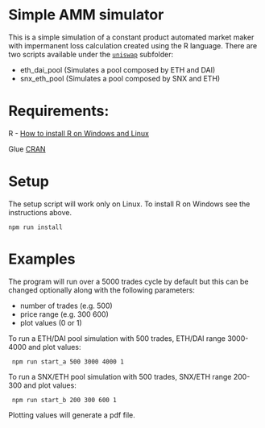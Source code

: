 # Simple AMM simulator

This is a simple simulation of a constant product automated market maker with impermanent loss calculation created using the R language. There are two scripts available under the [```uniswap```](https://github.com/0xalbert/amm_simulator/tree/master/uniswap) subfolder:

* eth_dai_pool (Simulates a pool composed by ETH and DAI)
* snx_eth_pool (Simulates a pool composed by SNX and ETH)

# Requirements:

R - [How to install R on Windows and Linux](https://techvidvan.com/tutorials/install-r/#:~:text=Step%20%E2%80%93%201%3A%20Go%20to%20CRAN,the%20latest%20version%20of%20R.)

Glue [CRAN](https://cran.r-project.org/web/packages/glue/index.html)

# Setup

The setup script will work only on Linux. To install R on Windows see the instructions above.

``` npm run install ``` 

# Examples

The program will run over a 5000 trades cycle by default but this can be changed optionally along with the following parameters:

* number of trades (e.g. 500)
* price range (e.g. 300 600) 
* plot values (0 or 1)

To run a ETH/DAI pool simulation with 500 trades, ETH/DAI range 3000-4000 and plot values:

``` npm run start_a 500 3000 4000 1```

To run a SNX/ETH pool simulation with 500 trades, SNX/ETH range 200-300 and plot values:

``` npm run start_b 200 300 600 1```

Plotting values will generate a pdf file.